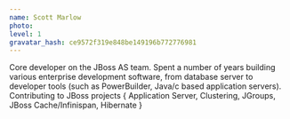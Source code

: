 ```yaml
---
name: Scott Marlow
photo:
level: 1
gravatar_hash: ce9572f319e848be149196b772776981
---
```

Core developer on the JBoss AS team. Spent a number of years building various
enterprise development software, from database server to developer tools (such
as PowerBuilder, Java/c based application servers). Contributing to JBoss
projects { Application Server, Clustering, JGroups, JBoss Cache/Infinispan,
Hibernate }
